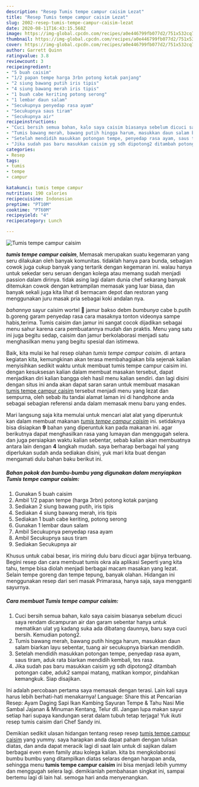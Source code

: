 ```yaml
---
description: "Resep Tumis tempe campur caisim Lezat"
title: "Resep Tumis tempe campur caisim Lezat"
slug: 2002-resep-tumis-tempe-campur-caisim-lezat
date: 2020-08-11T16:43:15.568Z
image: https://img-global.cpcdn.com/recipes/a0e446799fb077d2/751x532cq70/tumis-tempe-campur-caisim-foto-resep-utama.jpg
thumbnail: https://img-global.cpcdn.com/recipes/a0e446799fb077d2/751x532cq70/tumis-tempe-campur-caisim-foto-resep-utama.jpg
cover: https://img-global.cpcdn.com/recipes/a0e446799fb077d2/751x532cq70/tumis-tempe-campur-caisim-foto-resep-utama.jpg
author: Garrett Quinn
ratingvalue: 3.8
reviewcount: 3
recipeingredient:
- "5 buah caisim"
- "1/2 papan tempe harga 3rbn potong kotak panjang"
- "2 siung bawang putih iris tipis"
- "4 siung bawang merah iris tipis"
- "1 buah cabe keriting potong serong"
- "1 lembar daun salam"
- "Secukupnya penyedap rasa ayam"
- "Secukupnya saus tiram"
- "Secukupnya air"
recipeinstructions:
- "Cuci bersih semua bahan, kalo saya caisim biasanya sebelum dicuci saya rendam dicampuran air dan garam sebentar hanya untuk mematikan ulat yg kadang suka ada dibatang daunnya, baru saya cuci bersih. Kemudian potong2."
- "Tumis bawang merah, bawang putih hingga harum, masukkan daun salam biarkan layu sebentar, tuang air secukupnya biarkan mendidih."
- "Setelah mendidih masukkan potongan tempe, penyedap rasa ayam, saus tiram, aduk rata biarkan mendidih kembali, tes rasa."
- "Jika sudah pas baru masukkan caisim yg sdh dipotong2 ditambah potongan cabe, aduk2 sampai matang, matikan kompor, pindahkan kemangkuk. Siap disajikan."
categories:
- Resep
tags:
- tumis
- tempe
- campur

katakunci: tumis tempe campur 
nutrition: 190 calories
recipecuisine: Indonesian
preptime: "PT10M"
cooktime: "PT60M"
recipeyield: "4"
recipecategory: Lunch

---
```



![Tumis tempe campur caisim](https://img-global.cpcdn.com/recipes/a0e446799fb077d2/751x532cq70/tumis-tempe-campur-caisim-foto-resep-utama.jpg)

<b><i>tumis tempe campur caisim</i></b>, Memasak merupakan suatu kegemaran yang seru dilakukan oleh banyak komunitas. tidaklah hanya para bunda, sebagian cowok juga cukup banyak yang tertarik dengan kegemaran ini. walau hanya untuk sekedar seru seruan dengan kolega atau memang sudah menjadi passion dalam dirinya. tidak asing lagi dalam dunia chef sekarang banyak ditemukan cowok dengan ketrampilan memasak yang luar biasa, dan banyak sekali juga kita lihat di bermacam depot dan restoran yang menggunakan juru masak pria sebagai koki andalan nya.

*bahannya* sayur caisim wortel 🍄 jamur bakso debm *bumbunya* cabe b.putih b.goreng garam penyedap rasa cara masaknya tonton videonya sampe habis,terima. Tumis caisim dan jamur ini sangat cocok dijadikan sebagai menu sahur karena cara pembuatannya mudah dan praktis. Menu yang satu ini juga begitu sedap, caisim dan jamur berkolaborasi menjadi satu menghasilkan menu yang begitu spesial dan istimewa.

Baik, kita mulai ke hal resep olahan <i>tumis tempe campur caisim</i>. di antara kegiatan kita, kemungkinan akan terasa membahagiakan bila sejenak kalian menyisihkan sedikit waktu untuk membuat tumis tempe campur caisim ini. dengan kesuksesan kalian dalam membuat masakan tersebut, dapat menjadikan diri kalian bangga oleh hasil menu kalian sendiri. dan lagi disini dengan situs ini anda akan dapat saran saran untuk membuat masakan <u>tumis tempe campur caisim</u> tersebut menjadi menu yang lezat dan sempurna, oleh sebab itu tandai alamat laman ini di handphone anda sebagai sebagian referensi anda dalam memasak menu baru yang endes.


Mari langsung saja kita memulai untuk mencari alat alat yang diperuntuk kan dalam membuat makanan <u><i>tumis tempe campur caisim</i></u> ini. setidaknya bisa disiapkan <b>9</b> bahan yang diperuntuk kan pada makanan ini. agar berikutnya dapat menghasilkan rasa yang lumayan dan menggugah selera. dan juga persiapkan waktu kalian sebentar, sebab kalian akan membuatnya antara lain dengan <b>4</b> langkah mudah. saya berharap berbagai hal yang diperlukan sudah anda sediakan disini, yuk mari kita buat dengan mengamati dulu bahan baku berikut ini.

<!--inarticleads1-->

##### Bahan pokok dan bumbu-bumbu yang digunakan dalam menyiapkan Tumis tempe campur caisim:

1. Gunakan 5 buah caisim
1. Ambil 1/2 papan tempe (harga 3rbn) potong kotak panjang
1. Sediakan 2 siung bawang putih, iris tipis
1. Sediakan 4 siung bawang merah, iris tipis
1. Sediakan 1 buah cabe keriting, potong serong
1. Gunakan 1 lembar daun salam
1. Ambil Secukupnya penyedap rasa ayam
1. Ambil Secukupnya saus tiram
1. Sediakan Secukupnya air


Khusus untuk cabai besar, iris miring dulu baru dicuci agar bijinya terbuang. Begini resep dan cara membuat tumis okra ala aplikasi Seperti yang kita tahu, tempe bisa diolah menjadi berbagai macam masakan yang lezat. Selain tempe goreng dan tempe tepung, banyak olahan. Hidangan ini menggunakan resep dari seri masak Primarasa, hanya saja, saya mengganti sayurnya. 

<!--inarticleads2-->

##### Cara membuat Tumis tempe campur caisim:

1. Cuci bersih semua bahan, kalo saya caisim biasanya sebelum dicuci saya rendam dicampuran air dan garam sebentar hanya untuk mematikan ulat yg kadang suka ada dibatang daunnya, baru saya cuci bersih. Kemudian potong2.
1. Tumis bawang merah, bawang putih hingga harum, masukkan daun salam biarkan layu sebentar, tuang air secukupnya biarkan mendidih.
1. Setelah mendidih masukkan potongan tempe, penyedap rasa ayam, saus tiram, aduk rata biarkan mendidih kembali, tes rasa.
1. Jika sudah pas baru masukkan caisim yg sdh dipotong2 ditambah potongan cabe, aduk2 sampai matang, matikan kompor, pindahkan kemangkuk. Siap disajikan.


Ini adalah percobaan pertama saya memasak dengan terasi. Lain kali saya harus lebih berhati-hati menakarnya! Language: Share this at Pencarian Resep: Ayam Daging Sapi Ikan Kambing Sayuran Tempe &amp; Tahu Nasi Mie Sambal Jajanan &amp; Minuman Kentang, Telur dll. Jangan lupa makan sayur setiap hari supaya kandungan serat dalam tubuh tetap terjaga! Yuk ikuti resep tumis caisim dari Chef Sandy ini. 

Demikian sedikit ulasan hidangan tentang resep resep <u>tumis tempe campur caisim</u> yang yummy. saya harapkan anda dapat paham dengan tulisan diatas, dan anda dapat meracik lagi di saat lain untuk di sajikan dalam berbagai even even family atau kolega kalian. kita bs mengkolaborasi bumbu bumbu yang ditampilkan diatas selaras dengan harapan anda, sehingga menu <b>tumis tempe campur caisim</b> ini bisa menjadi lebih yummy dan menggugah selera lagi. demikianlah pembahasan singkat ini, sampai bertemu lagi di lain hal. semoga hari anda menyenangkan.
